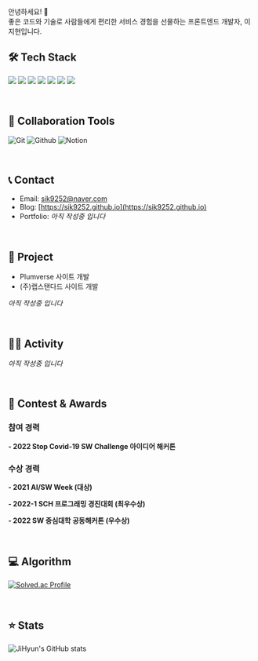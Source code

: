 <div>
  안녕하세요! 👋
  <br>
  좋은 코드와 기술로 사람들에게 편리한 서비스 경험을 선물하는 프론트엔드 개발자, 이지현입니다.
</div>

## 🛠 Tech Stack

<img src="https://img.shields.io/badge/HTML5-E34F26?style=flat-square&logo=html5&logoColor=white"/> <img src="https://img.shields.io/badge/CSS3-1572B6?style=flat-square&logo=css3&logoColor=white"/>
<img src="https://img.shields.io/badge/styled components-DB7093?style=flat-square&logo=styled-components&logoColor=white"/>
<img src="https://img.shields.io/badge/JavaScript-F7DF1E?style=flat-square&logo=javascript&logoColor=black"/>
<img src="https://img.shields.io/badge/React-61DAFB?style=flat-square&logo=React&logoColor=black"/>
<img src="https://img.shields.io/badge/Typescript-3178C6?style=flat-square&logo=Typescript&logoColor=white"/>
<img src="https://img.shields.io/badge/Next.js-000000?style=flat-square&logo=Next.js&logoColor=white"/>

<br>

## 🤝 Collaboration Tools

![Git](https://img.shields.io/badge/-Git-F05032?style=flat-square&logo=Git&logoColor=white)
![Github](https://img.shields.io/badge/-Github-181717?style=flat-square&logo=Github&logoColor=white)
![Notion](https://img.shields.io/badge/-Notion-000000?style=flat-square&logo=Notion&logoColor=white)

<br>

## 📞 Contact

- Email: sik9252@naver.com
- Blog: [https://sik9252.github.io](https://sik9252.github.io)
- Portfolio: *아직 작성중 입니다*

<br>

## 📌 Project

- Plumverse 사이트 개발
- (주)랩스탠다드 사이트 개발

<!-- [![Jihyun's/리포지토리이름 - GitHub](https://github-readme-stats.vercel.app/api/pin/?username=sik9252&repo=리포이름&theme=vision-friendly-dark)](https://github.com/sik9252/리포이름) -->

*아직 작성중 입니다*

<br>

## 🚴🏻 Activity

*아직 작성중 입니다*

<br>

## 🏅 Contest & Awards

### 참여 경력

**- 2022 Stop Covid-19 SW Challenge 아이디어 해커톤**

### 수상 경력

**- 2021 AI/SW Week (대상)**
  
**- 2022-1 SCH 프로그래밍 경진대회 (최우수상)**

**- 2022 SW 중심대학 공동해커톤 (우수상)**

<br>

## 💻 Algorithm

[![Solved.ac Profile](http://mazassumnida.wtf/api/v2/generate_badge?boj=beank)](https://solved.ac/beank/)

<br>

## ⭐️ Stats

![JiHyun's GitHub stats](https://github-readme-stats-sepia-three.vercel.app/api?username=sik9252&show_icons=true&theme=vision-friendly-dark)
